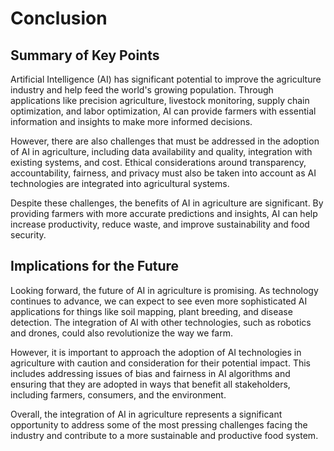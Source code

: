 # Conclusion

Summary of Key Points
---------------------

Artificial Intelligence (AI) has significant potential to improve the agriculture industry and help feed the world's growing population. Through applications like precision agriculture, livestock monitoring, supply chain optimization, and labor optimization, AI can provide farmers with essential information and insights to make more informed decisions.

However, there are also challenges that must be addressed in the adoption of AI in agriculture, including data availability and quality, integration with existing systems, and cost. Ethical considerations around transparency, accountability, fairness, and privacy must also be taken into account as AI technologies are integrated into agricultural systems.

Despite these challenges, the benefits of AI in agriculture are significant. By providing farmers with more accurate predictions and insights, AI can help increase productivity, reduce waste, and improve sustainability and food security.

Implications for the Future
---------------------------

Looking forward, the future of AI in agriculture is promising. As technology continues to advance, we can expect to see even more sophisticated AI applications for things like soil mapping, plant breeding, and disease detection. The integration of AI with other technologies, such as robotics and drones, could also revolutionize the way we farm.

However, it is important to approach the adoption of AI technologies in agriculture with caution and consideration for their potential impact. This includes addressing issues of bias and fairness in AI algorithms and ensuring that they are adopted in ways that benefit all stakeholders, including farmers, consumers, and the environment.

Overall, the integration of AI in agriculture represents a significant opportunity to address some of the most pressing challenges facing the industry and contribute to a more sustainable and productive food system.